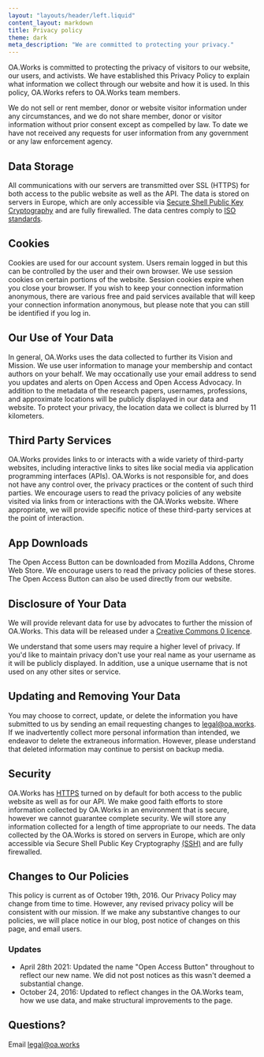 ```yaml
---
layout: "layouts/header/left.liquid"
content_layout: markdown
title: Privacy policy
theme: dark
meta_description: "We are committed to protecting your privacy."
---
```

OA.Works is committed to protecting the privacy of visitors to our website, our users, and activists. We have established this Privacy Policy to explain what information we collect through our website and how it is used. In this policy, OA.Works refers to OA.Works team members.

We do not sell or rent member, donor or website visitor information under any circumstances, and we do not share member, donor or visitor information without prior consent except as compelled by law. To date we have not received any requests for user information from any government or any law enforcement agency.

## Data Storage

All communications with our servers are transmitted over SSL (HTTPS) for both access to the public website as well as the API. The data is stored on servers in Europe, which are only accessible via [Secure Shell Public Key Cryptography](https://en.wikipedia.org/wiki/SSH_(Secure_Shell)) and are fully firewalled. The data centres comply to [ISO standards](https://www.equinix.com/data-centers/design/standards-compliance/).

## Cookies

Cookies are used for our account system. Users remain logged in but this can be controlled by the user and their own browser. We use session cookies on certain portions of the website. Session cookies expire when you close your browser. If you wish to keep your connection information anonymous, there are various free and paid services available that will keep your connection information anonymous, but please note that you can still be identified if you log in.

## Our Use of Your Data

In general, OA.Works uses the data collected to further its Vision and Mission. We use user information to manage your membership and contact authors on your behalf. We may occationally use your email address to send you updates and alerts on Open Access and Open Access Advocacy. In addition to the metadata of the research papers, usernames, professions, and approximate locations will be publicly displayed in our data and website. To protect your privacy, the location data we collect is blurred by 11 kilometers.

## Third Party Services

OA.Works provides links to or interacts with a wide variety of third-party websites, including interactive links to sites like social media via application programming interfaces (APIs). OA.Works is not responsible for, and does not have any control over, the privacy practices or the content of such third parties. We encourage users to read the privacy policies of any website visited via links from or interactions with the OA.Works website. Where appropriate, we will provide specific notice of these third-party services at the point of interaction.

## App Downloads

The Open Access Button can be downloaded from Mozilla Addons, Chrome Web Store. We encourage users to read the privacy policies of these stores. The Open Access Button can also be used directly from our website.

## Disclosure of Your Data

We will provide relevant data for use by advocates to further the mission of OA.Works. This data will be released under a [Creative Commons 0 licence](https://creativecommons.org/publicdomain/zero/1.0/).

We understand that some users may require a higher level of privacy. If you'd like to maintain privacy don't use your real name as your username as it will be publicly displayed. In addition, use a unique username that is not used on any other sites or service.

## Updating and Removing Your Data

You may choose to correct, update, or delete the information you have submitted to us by sending an email requesting changes to [legal@oa.works](mailto:legal@oa.works). If we inadvertently collect more personal information than intended, we endeavor to delete the extraneous information. However, please understand that deleted information may continue to persist on backup media.

## Security

OA.Works has [HTTPS](https://en.wikipedia.org/wiki/HTTPS) turned on by default for both access to the public website as well as for our API. We make good faith efforts to store information collected by OA.Works in an environment that is secure, however we cannot guarantee complete security. We will store any information collected for a length of time appropriate to our needs. The data collected by the OA.Works is stored on servers in Europe, which are only accessible via Secure Shell Public Key Cryptography [(SSH)](https://en.wikipedia.org/wiki/SSH_(Secure_Shell)) and are fully firewalled.

## Changes to Our Policies

This policy is current as of October 19th, 2016. Our Privacy Policy may change from time to time. However, any revised privacy policy will be consistent with our mission. If we make any substantive changes to our policies, we will place notice in our blog, post notice of changes on this page, and email users.

### Updates

- April 28th 2021: Updated the name "Open Access Button" throughout to reflect our new name. We did not post notices as this wasn't deemed a substantial change.
- October 24, 2016: Updated to reflect changes in the OA.Works team, how we use data, and make structural improvements to the page.

## Questions?

Email [legal@oa.works](mailto:legal@oa.works)

